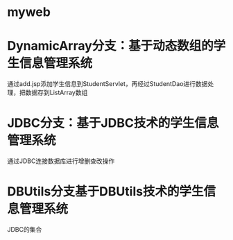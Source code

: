 # myweb
# DynamicArray分支：基于动态数组的学生信息管理系统 
通过add.jsp添加学生信息到StudentServlet，再经过StudentDao进行数据处理，把数据存到ListArray数组

# JDBC分支：基于JDBC技术的学生信息管理系统
通过JDBC连接数据库进行增删查改操作

# DBUtils分支基于DBUtils技术的学生信息管理系统
JDBC的集合
